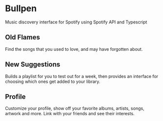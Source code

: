 # Bullpen
Music discovery interface for Spotify using Spotify API and Typescript


## Old Flames
Find the songs that you used to love, and may have forgotten about.

## New Suggestions
Builds a playlist for you to test out for a week, then provides an interface for choosing which ones get added to your library.

## Profile
Customize your profile, show off your favorite albums, artists, songs, artwork and more. Link with your friends and see their interests.
